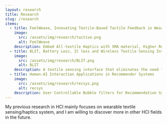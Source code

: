 ```yaml
---
layout: research
title: Research
slug: /research
items:
  - title: FeelWeave, Innovating Textile-Based Tactile Feedback in Wearable Garments
    image:
      src: /assets/img/research/tactive.png
      alt: FeelWeave
    description: Embed All-textile Haptics with SMA material, Higher Reading Rate with Parallel Computing and more sensitive sensing with Machine Learning in textile sensor system for tactile response in wearable devices and samrt garment shape changing for style and tailoring convert. 
  - title: BLIT, Battery Less, IC less and Wireless Textile Sensing Interface
    image:
      src: /assets/img/research/BLIT.png
      alt: BLIT
    description: A textile sensing interface that eliminates the need for ICs, batteries and connectors in textiles, using near field electromagnetic coupling for wireless power transfer and data acquisition from textile based multi sensor circuits; with mathematical models for High-Performance Curve Fitting Iteration and Circuit Analysis in Complex Fuctions. For more information, <a href="https://drive.google.com/file/d/1VV_1cWfDzp1y3XpA_zS_pv6Ar3tqCIlm/view?usp=drive_link">Video</a> / <a href="https://drive.google.com/file/d/1H3rm3dPR5sSbXpMQpxsNNe30bX5wwezU/view?usp=drive_link">Paper.pdf</a> / <a href="https://github.com/lhl08/BLIT_Vis">Code</a>
  - title: Human-AI Interaction Applications in Recommender Systems
    image:
      src: /assets/img/research/recsys.png
      alt: recsys
    description: User Controllable Bubble filters for Recommendation System to eliminate outdated data and redundancy; Dynamic Learning process with user Interaction to reduce unfairness and bias in content recommendation. Contributor of <a href="https://github.com/lhl08/RecStudio">RecStudio</a>, a unified, highly modularized recommendation library based on PyTorch.
---
```


My previous research in HCI mainly focuses on wearable textile sensing/haptics system, and I am willing to discover more in other HCI fields in the future.
<br />